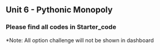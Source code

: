## Unit 6 - Pythonic Monopoly



### Please find all codes in Starter_code


*Note: All option challenge will not be shown in dashboard
